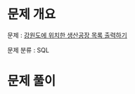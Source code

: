 # 문제 개요

문제 : [강원도에 위치한 생산공장 목록 출력하기](https://school.programmers.co.kr/learn/courses/30/lessons/131112)

문제 분류 : SQL

# 문제 풀이
